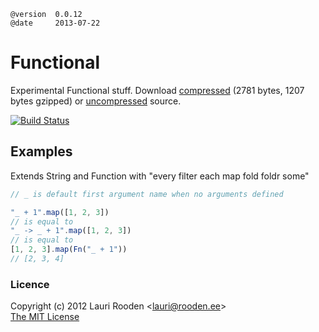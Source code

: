 
[1]: https://raw.github.com/litejs/fn-lite/master/min.functional.js
[2]: https://raw.github.com/litejs/fn-lite/master/functional.js


    @version  0.0.12
    @date     2013-07-22


Functional
==========

Experimental Functional stuff.
Download [compressed][1] 
(2781 bytes, 1207 bytes gzipped)
or [uncompressed][2] source.


[![Build Status](https://travis-ci.org/litejs/functional-lite.png?branch=master)](https://travis-ci.org/litejs/functional-lite)


Examples
--------

Extends String and Function with "every filter each map fold foldr some"

```javascript
// _ is default first argument name when no arguments defined

"_ + 1".map([1, 2, 3])
// is equal to
"_ -> _ + 1".map([1, 2, 3])
// is equal to
[1, 2, 3].map(Fn("_ + 1"))
// [2, 3, 4]
```

### Licence

Copyright (c) 2012 Lauri Rooden &lt;lauri@rooden.ee&gt;  
[The MIT License](http://lauri.rooden.ee/mit-license.txt)


